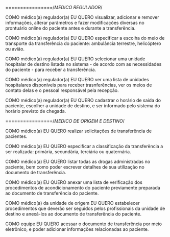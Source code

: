 ================/*MEDICO REGULADOR*/


COMO médico(a) regulador(a) EU QUERO visualizar, adicionar e remover informações, alterar parâmetros e fazer modificações diversas no prontuário online do paciente antes e durante a transferência.

COMO médico(a) regulador(a) EU QUERO especificar a escolha do meio de transporte da transferência do paciente: ambulância terrestre, helicóptero ou avião.

COMO médico(a) regulador(a) EU QUERO selecionar uma unidade hospitalar de destino listada no sistema - de acordo com as necessidades do paciente - para receber a transferência.

COMO médico(a) regulador(a) EU QUERO ver uma lista de unidades hospitalares disponíveis para receber trasnferências, ver os meios de contato delas e o pessoal responsável pela recepção.

COMO médico(a) regulador(a) EU QUERO cadastrar o horário de saída do paciente, escolher a unidade de destino, e ser informado pelo sistema do horário previsto de chegada.


================/*MEDICO DE ORIGEM E DESTINO*/


COMO médico(a) EU QUERO realizar solicitações de transferência de pacientes.

COMO médico(a) EU QUERO especificar a classificação da transferência a ser realizada: primária, secundária, terciária ou quaternária.

COMO médico(a) EU QUERO listar todas as drogas administradas no paciente, bem como poder escrever detalhes de sua utilização no documento de transferência.

COMO médico(a) EU QUERO anexar uma lista de verificação dos procedimentos de acondicionamento do paciente previamente preparada ao documento de transferência do paciente.

COMO médico(a) da unidade de origem EU QUERO estabelecer procedimentos que deverão ser seguidos pelos profissionais da unidade de destino e anexá-los ao documento de transferência do paciente.

COMO equipe EU QUERO acessar o documento de transferência por meio eletrônico, e poder adicionar informações relacionadas ao paciente.
